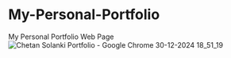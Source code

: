 # My-Personal-Portfolio
My Personal Portfolio Web Page
![Chetan Solanki Portfolio - Google Chrome 30-12-2024 18_51_19](https://github.com/user-attachments/assets/bd62732c-6c29-4a70-9c00-a26dec0e668b)
